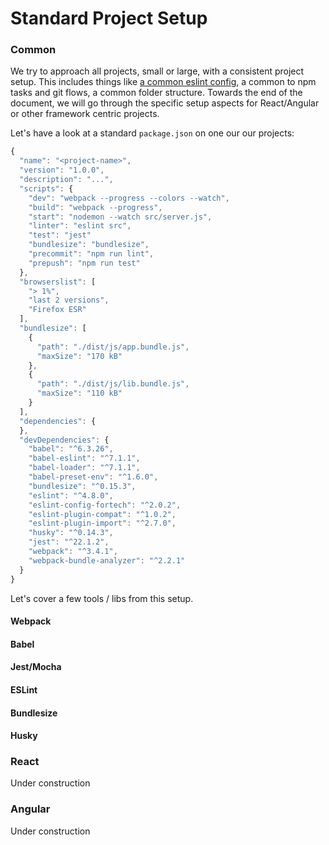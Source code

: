 # Standard Project Setup

### Common
We try to approach all projects, small or large, with a consistent project setup. This includes things like [a common eslint config](https://github.com/FortechRomania/js-team-showcase/blob/master/how-we-work/coding-guidelines.md), a common to npm tasks and git flows, a common folder structure. Towards the end of the document, we will go through the specific setup aspects for React/Angular or other framework centric projects.

Let's have a look at a standard `package.json` on one our our projects:
```javascript
{
  "name": "<project-name>",
  "version": "1.0.0",
  "description": "...",
  "scripts": {
    "dev": "webpack --progress --colors --watch",
    "build": "webpack --progress",
    "start": "nodemon --watch src/server.js",
    "linter": "eslint src",
    "test": "jest"
    "bundlesize": "bundlesize",
    "precommit": "npm run lint",
    "prepush": "npm run test"
  },
  "browserslist": [
    "> 1%",
    "last 2 versions",
    "Firefox ESR"
  ],
  "bundlesize": [
    {
      "path": "./dist/js/app.bundle.js",
      "maxSize": "170 kB"
    },
    {
      "path": "./dist/js/lib.bundle.js",
      "maxSize": "110 kB"
    }
  ],
  "dependencies": {
  },
  "devDependencies": {
    "babel": "^6.3.26",
    "babel-eslint": "^7.1.1",
    "babel-loader": "^7.1.1",
    "babel-preset-env": "^1.6.0",
    "bundlesize": "^0.15.3",
    "eslint": "^4.8.0",
    "eslint-config-fortech": "^2.0.2",
    "eslint-plugin-compat": "^1.0.2",
    "eslint-plugin-import": "^2.7.0",
    "husky": "^0.14.3",
    "jest": "^22.1.2",
    "webpack": "^3.4.1",
    "webpack-bundle-analyzer": "^2.2.1"
  }
}

```

Let's cover a few tools / libs from this setup.

#### Webpack

#### Babel

#### Jest/Mocha

#### ESLint

#### Bundlesize

#### Husky

### React
Under construction

### Angular
Under construction
